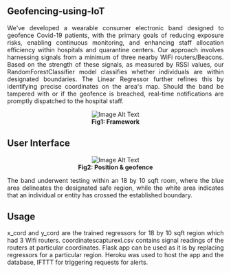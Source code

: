 ## Geofencing-using-IoT
<p align="justify">
We've developed a wearable consumer electronic band designed to geofence Covid-19 patients, with the primary goals of reducing exposure risks, enabling continuous monitoring, and enhancing staff allocation efficiency within hospitals and quarantine centers. Our approach involves harnessing signals from a minimum of three nearby WiFi routers/Beacons. Based on the strength of these signals, as measured by RSSI values, our RandomForestClassifier model classifies whether individuals are within designated boundaries. The Linear Regressor further refines this by identifying precise coordinates on the area's map. Should the band be tampered with or if the geofence is breached, real-time notifications are promptly dispatched to the hospital staff.
</p>
<p align="center">
  <img src="https://github.com/arya18mak/Geofencing-using-IoT/assets/55435847/5b2b8a0f-f5ae-4bbf-a3af-40238a116c89" alt="Image Alt Text"><br>
  <b>Fig1: Framework  </b>
</p>

## User Interface
<p align="center">
  <img src="https://github.com/arya18mak/Geofencing-using-IoT/assets/55435847/6affca8f-6413-4c51-a989-30857808745c" alt="Image Alt Text"><br>
  <b>Fig2: Position & geofence  </b>
</p> 
<p align="justify">The band underwent testing within an 18 by 10 sqft room, where the blue area delineates the designated safe region, while the white area indicates that an individual or entity has crossed the established boundary.</p>

## Usage
<p align="justify">
x_cord and y_cord are the trained regressors for 18 by 10 sqft region which had 3 Wifi routers. coordinatescapturexl.csv contains signal readings of the routers at particular coordinates. Flask app can be used as it is by replacing regressors for a particular region. Heroku was used to host the app and the database, IFTTT for triggering requests for alerts.
</p>
